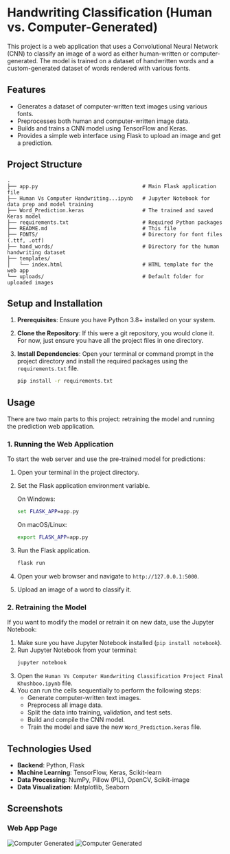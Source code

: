 # Handwriting Classification (Human vs. Computer-Generated)

This project is a web application that uses a Convolutional Neural Network (CNN) to classify an image of a word as either human-written or computer-generated. The model is trained on a dataset of handwritten words and a custom-generated dataset of words rendered with various fonts.

## Features

-   Generates a dataset of computer-written text images using various fonts.
-   Preprocesses both human and computer-written image data.
-   Builds and trains a CNN model using TensorFlow and Keras.
-   Provides a simple web interface using Flask to upload an image and get a prediction.

## Project Structure

```
.
├── app.py                                  # Main Flask application file
├── Human Vs Computer Handwriting...ipynb   # Jupyter Notebook for data prep and model training
├── Word_Prediction.keras                   # The trained and saved Keras model
├── requirements.txt                        # Required Python packages
├── README.md                               # This file
├── FONTS/                                  # Directory for font files (.ttf, .otf)
├── hand_words/                             # Directory for the human handwriting dataset
├── templates/
│   └── index.html                          # HTML template for the web app
└── uploads/                                # Default folder for uploaded images
```

## Setup and Installation

1.  **Prerequisites**: Ensure you have Python 3.8+ installed on your system.

2.  **Clone the Repository**: If this were a git repository, you would clone it. For now, just ensure you have all the project files in one directory.

3.  **Install Dependencies**: Open your terminal or command prompt in the project directory and install the required packages using the `requirements.txt` file.
    ```bash
    pip install -r requirements.txt
    ```


## Usage

There are two main parts to this project: retraining the model and running the prediction web application.

### 1. Running the Web Application

To start the web server and use the pre-trained model for predictions:

1.  Open your terminal in the project directory.

2.  Set the Flask application environment variable. 
    
    On Windows:
    ```cmd
    set FLASK_APP=app.py
    ```
    On macOS/Linux:
    ```bash
    export FLASK_APP=app.py
    ```

3.  Run the Flask application.
    ```bash
    flask run
    ```

4.  Open your web browser and navigate to `http://127.0.0.1:5000`.

5.  Upload an image of a word to classify it.

### 2. Retraining the Model

If you want to modify the model or retrain it on new data, use the Jupyter Notebook:

1.  Make sure you have Jupyter Notebook installed (`pip install notebook`).
2.  Run Jupyter Notebook from your terminal:
    ```bash
    jupyter notebook
    ```
3.  Open the `Human Vs Computer Handwriting Classification Project Final Khushboo.ipynb` file.
4.  You can run the cells sequentially to perform the following steps:
    -   Generate computer-written text images.
    -   Preprocess all image data.
    -   Split the data into training, validation, and test sets.
    -   Build and compile the CNN model.
    -   Train the model and save the new `Word_Prediction.keras` file.

## Technologies Used

-   **Backend**: Python, Flask
-   **Machine Learning**: TensorFlow, Keras, Scikit-learn
-   **Data Processing**: NumPy, Pillow (PIL), OpenCV, Scikit-image
-   **Data Visualization**: Matplotlib, Seaborn

## Screenshots

### Web App Page
![Computer Generated ](screenshot/Computer_Generated_Prediction/.png)
![Computer Generated ](screenshot/Human_Written_Prediction/.png)



